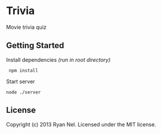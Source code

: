 # Trivia

Movie trivia quiz

## Getting Started

Install dependencies *(run in root directory)*

```
 npm install
```

Start server

```
node ./server
```

## License
Copyright (c) 2013 Ryan Nel. Licensed under the MIT license.